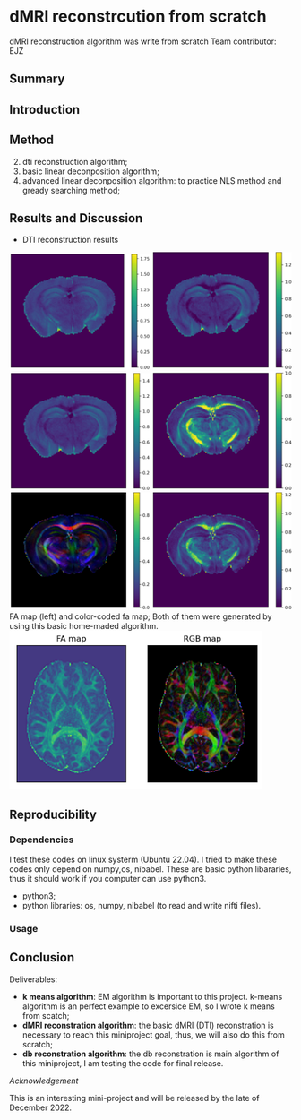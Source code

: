 # dMRI reconstrcution from scratch
dMRI reconstruction algorithm was write from scratch
Team contributor: EJZ



## Summary


## Introduction

## Method
2. dti reconstruction algorithm;
3. basic linear deconposition algorithm;
4. advanced linear deconposition algorithm: to practice NLS method and gready searching method;




## Results and Discussion
* DTI reconstruction results
<div align="left">
    <img src="./image/dti_reconstruction_test_ad.png" width="250"  alt="1" title="ad map">
    <img src="./image/dti_reconstruction_test_rd.png" width="250"  alt="1" title="rd map">
    <img src="./image/dti_reconstruction_test_md.png" width="250"  alt="1" title="md map">
	<img src="./image/dti_reconstruction_test_fa.png" width="250"  alt="1" title="fa map">
    <img src="./image/dti_reconstruction_test_rgb.png" width="250" alt="1" title="color coded fa map">
    <img src="./image/dti_reconstruction_test_dwi0.png" width="250"  alt="1" title="b0 map">
</div>
FA map (left) and color-coded fa map; Both of them were generated by using this basic home-maded algorithm.
<div align="left">
    <img src="./image/output_rgb.png" width="450"  alt="1" title="fa and rgb map">
</div>


## Reproducibility

### Dependencies
I test these codes on linux systerm (Ubuntu 22.04). I tried to make these codes only depend on numpy,os, nibabel. These are basic python libararies, thus it should work if you computer can use python3.

* python3;
* python libraries: os, numpy, nibabel (to read and write nifti files).
### Usage


## Conclusion

Deliverables:
* **k means algorithm**: EM algorithm is important to this project. k-means algorithm is an perfect example
    to excersice EM, so I wrote k means from scatch;
* **dMRI reconstration algorithm**: the basic dMRI (DTI) reconstration is necessary to reach this miniproject goal, thus, we will also do this from scratch;
* **db reconstration algorithm**: the db reconstration is main algorithm of this miniproject, I am testing the code for final release.

*Acknowledgement*

This is an interesting mini-project and will be released by the late of December 2022.